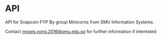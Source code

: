# API
API for Snapcoin FYP
By group Minicorns from SMU Information Systems.

Contact moses.yong.2016@smu.edu.sg for further information if interested
